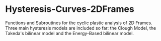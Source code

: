 # Hysteresis-Curves-2DFrames
 Functions and Subroutines for the cyclic plastic analysis of 2D Frames. Three main hysteresis models are included so far: the Clough Model, the Takeda's bilinear model and the Energy-Based bilinear model. 

